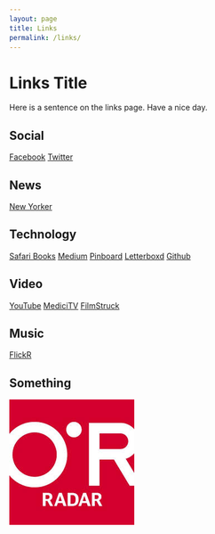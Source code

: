 ```yaml
---
layout: page
title: Links
permalink: /links/
---
```


# Links Title

Here is a sentence on the links page.
Have a nice day.

## Social
[Facebook](http://www.facebook.com)
[Twitter](http://www.twitter.com)

## News
[New Yorker](http://www.newyorker.com)

## Technology
[Safari Books](http://www.safaribooksonline.com)
[Medium](http://medium.com)
[Pinboard](http://pinboard.com)
[Letterboxd](http://letterboxd.com)
[Github](http://www.github.com)

## Video
[YouTube](http://youtube.com)
[MediciTV](http://www.medici.tv)
[FilmStruck](http://www.filmstruck.com)

## Music
[FlickR](http://www.flickr.com)

## Something
<a href="http://www.safaribooksonline.com"><img src="/images/oreilly.jpeg"></a>

